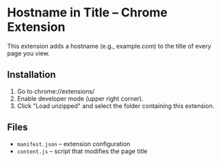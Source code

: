 # Hostname in Title – Chrome Extension

This extension adds a hostname (e.g., example.com) to the title of every page you view.

## Installation

1. Go to chrome://extensions/
2. Enable developer mode (upper right corner).
3. Click "Load unzipped" and select the folder containing this extension.

## Files
- `manifest.json` – extension configuration
- `content.js` – script that modifies the page title